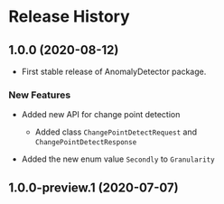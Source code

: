 # Release History

## 1.0.0 (2020-08-12)

* First stable release of AnomalyDetector package.

### New Features

* Added new API for change point detection
  * Added class `ChangePointDetectRequest` and `ChangePointDetectResponse`

* Added the new enum value `Secondly` to `Granularity`

## 1.0.0-preview.1 (2020-07-07)


